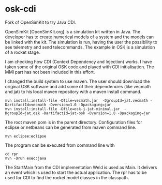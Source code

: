 osk-cdi
=======

Fork of OpenSimKit to try Java CDI. 

OpenSimKit [OpenSimKit.org] is a simulation kit written in Java. The developer has to create numerical models of a system and the models can be linked with the kit. The simulation is run, having the user the possibility to see telemetry and send telecommands. The example in OSK is a simulation of a rocket stage. 

I am checking how CDI (Context Dependency and Injection) works. I have taken some of the original OSK code and played with CDI initialisation. The MMI part has not been included in this effort.

I changed the build system to use maven. The user should download the original OSK software and add some of their dependencies (like vecmath and jat) to his local maven repository with a maven install command.

	mvn install:install-file -Dfile=vecmath.jar  -DgroupId=jat.vecmath -DartifactId=vecmath -Dversion=1.0 -Dpackaging=jar
	mvn install:install-file -Dfile=osk-j-jat-minimal.jar  -DgroupId=jat.osk -DartifactId=jat-osk -Dversion=1.0 -Dpackaging=jar 

The root maven pom is in the parent directory. Configuration files for eclipse or netbeans can be generated from maven command line.

	mvn eclipse:eclipse

The program can be executed from command line with 

	cd rpr
	mvn -Drun exec:java

The StartMain from the CDI implementation Weld is used as Main. It delivers an event which is used to start the actual application. The rpr has to be used for CDI to find the rocket model classes in the classpath. 
   

